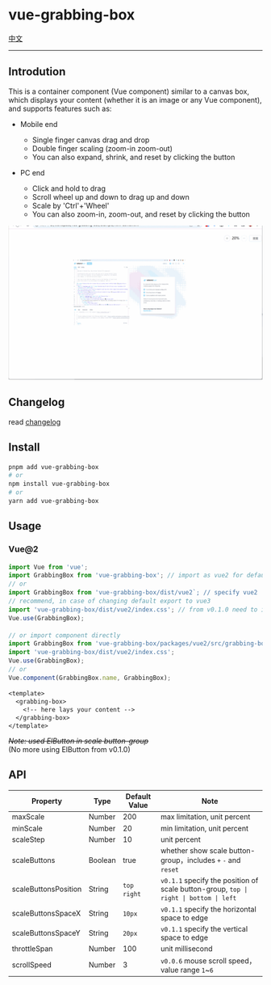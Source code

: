 # vue-grabbing-box

[中文](README.zh-CN.md)

---

## Introdution

This is a container component (Vue component) similar to a canvas box, which displays your content (whether it is an image or any Vue component), and supports features such as:

- Mobile end
  - Single finger canvas drag and drop
  - Double finger scaling (zoom-in zoom-out)
  - You can also expand, shrink, and reset by clicking the button

- PC end
  - Click and hold to drag
  - Scroll wheel up and down to drag up and down
  - Scale by 'Ctrl'+'Wheel'
  - You can also zoom-in, zoom-out, and reset by clicking the button

![](docs/images/vue2-demo-captture.gif)

## Changelog

read [changelog](./CHANGELOG.md)

## Install

```bash
pnpm add vue-grabbing-box
# or
npm install vue-grabbing-box
# or
yarn add vue-grabbing-box
```

## Usage

### Vue@2

```js
import Vue from 'vue';
import GrabbingBox from 'vue-grabbing-box'; // import as vue2 for default
// or
import GrabbingBox from 'vue-grabbing-box/dist/vue2`; // specify vue2
// recommend, in case of changing default export to vue3
import 'vue-grabbing-box/dist/vue2/index.css'; // from v0.1.0 need to import css file
Vue.use(GrabbingBox);

// or import component directly
import GrabbingBox from 'vue-grabbing-box/packages/vue2/src/grabbing-box';
import 'vue-grabbing-box/dist/vue2/index.css';
Vue.use(GrabbingBox);
// or
Vue.component(GrabbingBox.name, GrabbingBox);
```

```vue
<template>
  <grabbing-box>
    <!-- here lays your content -->
  </grabbing-box>
</template>
```

~~*Note: used ElButton in scale button-group*~~  
(No more using ElButton from v0.1.0)

## API

|Property|Type|Default Value|Note|
|--|--|--|--|
|maxScale|Number|200|max limitation, unit percent|
|minScale|Number|20|min limitation, unit percent|
|scaleStep|Number|10|unit percent|
|scaleButtons|Boolean|true|whether show scale button-group，includes `+` `-` and `reset`|
|scaleButtonsPosition|String|`top right`|`v0.1.1` specify the position of scale button-group, `top \| right \| bottom \| left`|
|scaleButtonsSpaceX|String|`10px`|`v0.1.1` specify the horizontal space to edge|
|scaleButtonsSpaceY|String|`20px`|`v0.1.1` specify the vertical space to edge|
|throttleSpan|Number|100|unit millisecond|
|scrollSpeed|Number|3|`v0.0.6` mouse scroll speed，value range `1`~`6`|
